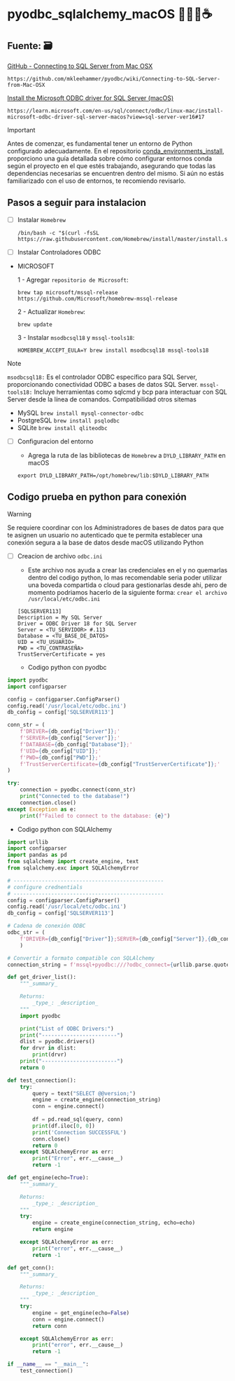 # pyodbc_sqlalchemy_macOS 👨‍💻🚀☕️ 

## Fuente: 🗃️

[GitHub - Connecting to SQL Server from Mac OSX](https://pages.github.com/)
```
https://github.com/mkleehammer/pyodbc/wiki/Connecting-to-SQL-Server-from-Mac-OSX
```
[Install the Microsoft ODBC driver for SQL Server (macOS)](https://learn.microsoft.com/en-us/sql/connect/odbc/linux-mac/install-microsoft-odbc-driver-sql-server-macos?view=sql-server-ver16#17)
```
https://learn.microsoft.com/en-us/sql/connect/odbc/linux-mac/install-microsoft-odbc-driver-sql-server-macos?view=sql-server-ver16#17
```
  
> [!IMPORTANT]
> Antes de comenzar, es fundamental tener un entorno de Python configurado adecuadamente. En el repositorio [conda_environments_install](https://github.com/glopez-distelsa/conda_environments_install), proporciono una guía detallada sobre cómo configurar entornos conda según el proyecto en el que estés trabajando, asegurando que todas las dependencias necesarias se encuentren dentro del mismo. Si aún no estás familiarizado con el uso de entornos, te recomiendo revisarlo.


## Pasos a seguir para instalacion 
  
- [ ] Instalar `Homebrew`
    ```
    /bin/bash -c "$(curl -fsSL https://raw.githubusercontent.com/Homebrew/install/master/install.sh)"
    ```
    
- [ ] Instalar Controladores ODBC
* MICROSOFT
  
  1 - Agregar `repositorio de Microsoft`:
  
  ```
  brew tap microsoft/mssql-release https://github.com/Microsoft/homebrew-mssql-release
  ```
      
  2 - Actualizar `Homebrew`:
  
  ```
  brew update
  ```
      
  3 - Instalar `msodbcsql18` y `mssql-tools18`:

   ```
  HOMEBREW_ACCEPT_EULA=Y brew install msodbcsql18 mssql-tools18
  ```

> [!NOTE]
> `msodbcsql18:` Es el controlador ODBC específico para SQL Server, proporcionando conectividad ODBC a bases de datos SQL Server.
> `mssql-tools18:` Incluye herramientas como sqlcmd y bcp para interactuar con SQL Server desde la línea de comandos.
> Compatibilidad otros sitemas
> - MySQL `brew install mysql-connector-odbc`
> - PostgreSQL `brew install psqlodbc`
> - SQLite `brew install qliteodbc`
        
- [ ] Configuracion del entorno
      
    - Agrega la ruta de las bibliotecas de `Homebrew` a `DYLD_LIBRARY_PATH` en macOS
      
  ```
  export DYLD_LIBRARY_PATH=/opt/homebrew/lib:$DYLD_LIBRARY_PATH
  ```

## Codigo prueba en python para conexión

> [!WARNING]
> Se requiere coordinar con los Administradores de bases de datos para que te asignen un usuario no autenticado que te permita establecer una conexión segura a la base de datos desde macOS utilizando Python

- [ ] Creacion de archivo `odbc.ini`
      
    - Este archivo nos ayuda a crear las credenciales en el y no quemarlas dentro del codigo python, lo mas recomendable seria poder utilizar una boveda compartida o cloud para gestionarlas desde ahi, pero de momento podriamos hacerlo de la siguiente forma: `crear el archivo /usr/local/etc/odbc.ini`
      
  ```
  [SQLSERVER113]
  Description = My SQL Server
  Driver = ODBC Driver 18 for SQL Server
  Server = <TU_SERVIDOR> #.113
  Database = <TU_BASE_DE_DATOS>
  UID = <TU_USUARIO>
  PWD = <TU_CONTRASEÑA>
  TrustServerCertificate = yes
  ```

    - Codigo python con pyodbc

```python
import pyodbc
import configparser

config = configparser.ConfigParser()
config.read('/usr/local/etc/odbc.ini')
db_config = config['SQLSERVER113']

conn_str = (
    f'DRIVER={db_config["Driver"]};'
    f'SERVER={db_config["Server"]};'
    f'DATABASE={db_config["Database"]};'
    f'UID={db_config["UID"]};'
    f'PWD={db_config["PWD"]};'
    f'TrustServerCertificate={db_config["TrustServerCertificate"]};'
)

try:
    connection = pyodbc.connect(conn_str)
    print("Connected to the database!")
    connection.close()
except Exception as e:
    print(f"Failed to connect to the database: {e}")
```

   - Codigo python con SQLAlchemy


```python
import urllib
import configparser
import pandas as pd
from sqlalchemy import create_engine, text
from sqlalchemy.exc import SQLAlchemyError

# ------------------------------------------------
# configure crednentials
# ------------------------------------------------
config = configparser.ConfigParser()
config.read('/usr/local/etc/odbc.ini')
db_config = config['SQLSERVER113']

# Cadena de conexión ODBC
odbc_str = (
    f'DRIVER={db_config["Driver"]};SERVER={db_config["Server"]},{db_config["PORT"]};DATABASE={db_config["Database"]};UID={db_config["UID"]};PWD={db_config["PWD"]};TrustServerCertificate={db_config["TrustServerCertificate"]};Encrypt=yes'
    )

# Convertir a formato compatible con SQLAlchemy
connection_string = f'mssql+pyodbc:///?odbc_connect={urllib.parse.quote_plus(odbc_str)}'

def get_driver_list():
    """_summary_

    Returns:
        _type_: _description_
    """
    import pyodbc

    print("List of ODBC Drivers:")
    print("------------------------")
    dlist = pyodbc.drivers()
    for drvr in dlist:
        print(drvr)
    print("------------------------")
    return 0

def test_connection():
    try:
        query = text("SELECT @@version;")
        engine = create_engine(connection_string)
        conn = engine.connect()
        
        df = pd.read_sql(query, conn)
        print(df.iloc[0, 0])
        print('Connection SUCCESSFUL')
        conn.close()
        return 0
    except SQLAlchemyError as err:
        print("Error", err.__cause__)
        return -1

def get_engine(echo=True):
    """_summary_

    Returns:
        _type_: _description_
    """
    try:
        engine = create_engine(connection_string, echo=echo)
        return engine

    except SQLAlchemyError as err:
        print("error", err.__cause__)
        return -1

def get_conn():
    """_summary_

    Returns:
        _type_: _description_
    """
    try:
        engine = get_engine(echo=False)
        conn = engine.connect()
        return conn

    except SQLAlchemyError as err:
        print("error", err.__cause__)
        return -1

if __name__ == "__main__":
    test_connection()
```
